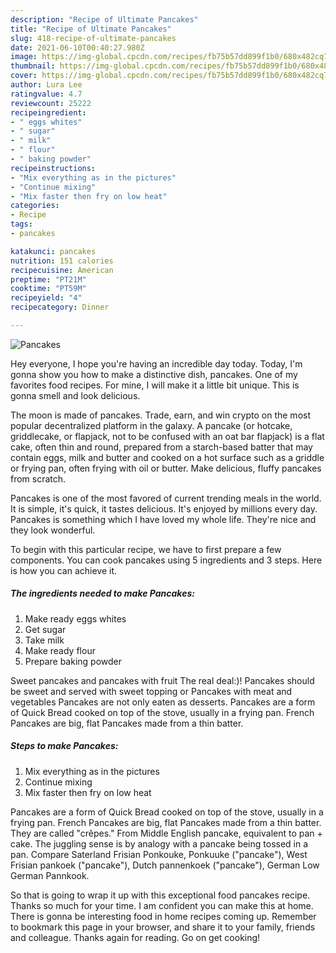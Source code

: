 ```yaml
---
description: "Recipe of Ultimate Pancakes"
title: "Recipe of Ultimate Pancakes"
slug: 418-recipe-of-ultimate-pancakes
date: 2021-06-10T00:40:27.980Z
image: https://img-global.cpcdn.com/recipes/fb75b57dd899f1b0/680x482cq70/pancakes-recipe-main-photo.jpg
thumbnail: https://img-global.cpcdn.com/recipes/fb75b57dd899f1b0/680x482cq70/pancakes-recipe-main-photo.jpg
cover: https://img-global.cpcdn.com/recipes/fb75b57dd899f1b0/680x482cq70/pancakes-recipe-main-photo.jpg
author: Lura Lee
ratingvalue: 4.7
reviewcount: 25222
recipeingredient:
- " eggs whites"
- " sugar"
- " milk"
- " flour"
- " baking powder"
recipeinstructions:
- "Mix everything as in the pictures"
- "Continue mixing"
- "Mix faster then fry on low heat"
categories:
- Recipe
tags:
- pancakes

katakunci: pancakes 
nutrition: 151 calories
recipecuisine: American
preptime: "PT21M"
cooktime: "PT59M"
recipeyield: "4"
recipecategory: Dinner

---
```



![Pancakes](https://img-global.cpcdn.com/recipes/fb75b57dd899f1b0/680x482cq70/pancakes-recipe-main-photo.jpg)

Hey everyone, I hope you're having an incredible day today. Today, I'm gonna show you how to make a distinctive dish, pancakes. One of my favorites food recipes. For mine, I will make it a little bit unique. This is gonna smell and look delicious.

The moon is made of pancakes. Trade, earn, and win crypto on the most popular decentralized platform in the galaxy. A pancake (or hotcake, griddlecake, or flapjack, not to be confused with an oat bar flapjack) is a flat cake, often thin and round, prepared from a starch-based batter that may contain eggs, milk and butter and cooked on a hot surface such as a griddle or frying pan, often frying with oil or butter. Make delicious, fluffy pancakes from scratch.

Pancakes is one of the most favored of current trending meals in the world. It is simple, it's quick, it tastes delicious. It's enjoyed by millions every day. Pancakes is something which I have loved my whole life. They're nice and they look wonderful.


To begin with this particular recipe, we have to first prepare a few components. You can cook pancakes using 5 ingredients and 3 steps. Here is how you can achieve it.

<!--inarticleads1-->

##### The ingredients needed to make Pancakes:

1. Make ready  eggs whites
1. Get  sugar
1. Take  milk
1. Make ready  flour
1. Prepare  baking powder


Sweet pancakes and pancakes with fruit The real deal:)! Pancakes should be sweet and served with sweet topping or Pancakes with meat and vegetables Pancakes are not only eaten as desserts. Pancakes are a form of Quick Bread cooked on top of the stove, usually in a frying pan. French Pancakes are big, flat Pancakes made from a thin batter. 

<!--inarticleads2-->

##### Steps to make Pancakes:

1. Mix everything as in the pictures
1. Continue mixing
1. Mix faster then fry on low heat


Pancakes are a form of Quick Bread cooked on top of the stove, usually in a frying pan. French Pancakes are big, flat Pancakes made from a thin batter. They are called &#34;crêpes.&#34; From Middle English pancake, equivalent to pan +‎ cake. The juggling sense is by analogy with a pancake being tossed in a pan. Compare Saterland Frisian Ponkouke, Ponkuuke (&#34;pancake&#34;), West Frisian pankoek (&#34;pancake&#34;), Dutch pannenkoek (&#34;pancake&#34;), German Low German Pannkook. 

So that is going to wrap it up with this exceptional food pancakes recipe. Thanks so much for your time. I am confident you can make this at home. There is gonna be interesting food in home recipes coming up. Remember to bookmark this page in your browser, and share it to your family, friends and colleague. Thanks again for reading. Go on get cooking!
